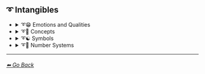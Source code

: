 ## ➰ Intangibles

- <details><summary>➰😁 Emotions and Qualities</summary>

    | Keyword        | Example      |
    | ------------- |:-------------:|
    |Happy| <img src="https://github.com/willwulfken/MidJourney-Styles-and-Keywords/blob/main/Images/MidJourney%20Styles%20(sphere)/sphere_Happy.png?raw=true" width="256" /> |
	|Excited| <img src="https://github.com/willwulfken/MidJourney-Styles-and-Keywords/blob/main/Images/MidJourney%20Styles%20(sphere)/sphere_Excited.png?raw=true" width="256" /> |
    |Sad| <img src="https://github.com/willwulfken/MidJourney-Styles-and-Keywords/blob/main/Images/MidJourney%20Styles%20(sphere)/sphere_Sad.png?raw=true" width="256" /> |
    |Angry| <img src="https://github.com/willwulfken/MidJourney-Styles-and-Keywords/blob/main/Images/MidJourney%20Styles%20(sphere)/sphere_Angry.png?raw=true" width="256" /> |
	|Angelic| <img src="https://github.com/willwulfken/MidJourney-Styles-and-Keywords/blob/main/Images/MidJourney%20Styles%20(sphere)/sphere_Angelic.png?raw=true" width="256" /> |
    |Good| <img src="https://github.com/willwulfken/MidJourney-Styles-and-Keywords/blob/main/Images/MidJourney%20Styles%20(sphere)/sphere_Good.png?raw=true" width="256" /> |
    |Evil| <img src="https://github.com/willwulfken/MidJourney-Styles-and-Keywords/blob/main/Images/MidJourney%20Styles%20(sphere)/sphere_Evil.png?raw=true" width="256" /> |

    </details>


- <details><summary>➰🧠 Concepts</summary>

    | Keyword        | Example      |
    | ------------- |:-------------:|
    |Infused| <img src="https://github.com/willwulfken/MidJourney-Styles-and-Keywords/blob/main/Images/MidJourney%20Styles%20(sphere)/sphere_Infused.png?raw=true" width="256" /> |
    |Refreshing| <img src="https://github.com/willwulfken/MidJourney-Styles-and-Keywords/blob/main/Images/MidJourney%20Styles%20(sphere)/sphere_Refreshing.png?raw=true" width="256" /> |
    |Essence| <img src="https://github.com/willwulfken/MidJourney-Styles-and-Keywords/blob/main/Images/MidJourney%20Styles%20(sphere)/sphere_Essence.png?raw=true" width="256" /> |
    |Divine| <img src="https://github.com/willwulfken/MidJourney-Styles-and-Keywords/blob/main/Images/MidJourney%20Styles%20(sphere)/sphere_Divine.png?raw=true" width="256" /> |
    |Ineffable| <img src="https://github.com/willwulfken/MidJourney-Styles-and-Keywords/blob/main/Images/MidJourney%20Styles%20(sphere)/sphere_Ineffable.png?raw=true" width="256" /> |
	|Strong| <img src="https://github.com/willwulfken/MidJourney-Styles-and-Keywords/blob/main/Images/MidJourney%20Styles%20(sphere)/sphere_Strong.png?raw=true" width="256" /> |
    |Powerful| <img src="https://github.com/willwulfken/MidJourney-Styles-and-Keywords/blob/main/Images/MidJourney%20Styles%20(sphere)/sphere_Powerful.png?raw=true" width="256" /> |
    |Weak| <img src="https://github.com/willwulfken/MidJourney-Styles-and-Keywords/blob/main/Images/MidJourney%20Styles%20(sphere)/sphere_Weak.png?raw=true" width="256" /> |
    |Thin| <img src="https://github.com/willwulfken/MidJourney-Styles-and-Keywords/blob/main/Images/MidJourney%20Styles%20(sphere)/sphere_Thin.png?raw=true" width="256" /> |
    |Thick| <img src="https://github.com/willwulfken/MidJourney-Styles-and-Keywords/blob/main/Images/MidJourney%20Styles%20(sphere)/sphere_Thick.png?raw=true" width="256" /> |
	|Massive Scale| <img src="https://github.com/willwulfken/MidJourney-Styles-and-Keywords/blob/main/Images/MidJourney%20Styles%20(sphere)/sphere_massivescale.png?raw=true" width="256" /> |
	|Massive| <img src="https://github.com/willwulfken/MidJourney-Styles-and-Keywords/blob/main/Images/MidJourney%20Styles%20(sphere)/sphere_Massive.png?raw=true" width="256" /> |
	|Huge| <img src="https://github.com/willwulfken/MidJourney-Styles-and-Keywords/blob/main/Images/MidJourney%20Styles%20(sphere)/sphere_Huge.png?raw=true" width="256" /> |
	|Large| <img src="https://github.com/willwulfken/MidJourney-Styles-and-Keywords/blob/main/Images/MidJourney%20Styles%20(sphere)/sphere_Large.png?raw=true" width="256" /> |
	|Big| <img src="https://github.com/willwulfken/MidJourney-Styles-and-Keywords/blob/main/Images/MidJourney%20Styles%20(sphere)/sphere_Big.png?raw=true" width="256" /> |
	|Mini| <img src="https://github.com/willwulfken/MidJourney-Styles-and-Keywords/blob/main/Images/MidJourney%20Styles%20(sphere)/sphere_Mini.png?raw=true" width="256" /> |
	|Tiny| <img src="https://github.com/willwulfken/MidJourney-Styles-and-Keywords/blob/main/Images/MidJourney%20Styles%20(sphere)/sphere_Tiny.png?raw=true" width="256" /> |
	|Micro| <img src="https://github.com/willwulfken/MidJourney-Styles-and-Keywords/blob/main/Images/MidJourney%20Styles%20(sphere)/sphere_Micro.png?raw=true" width="256" /> |
	|Nano| <img src="https://github.com/willwulfken/MidJourney-Styles-and-Keywords/blob/main/Images/MidJourney%20Styles%20(sphere)/sphere_Nano.png?raw=true" width="256" /> |
	|Flexible| <img src="https://github.com/willwulfken/MidJourney-Styles-and-Keywords/blob/main/Images/MidJourney%20Styles%20(sphere)/sphere_Flexible.png?raw=true" width="256" /> |
	
    </details>


- <details><summary>➰☯ Symbols</summary>

    | Keyword        | Example      |
    | ------------- |:-------------:|
	|Yin Yang| <img src="https://github.com/willwulfken/MidJourney-Styles-and-Keywords/blob/main/Images/MidJourney%20Styles%20(sphere)/sphere_YinYang.png?raw=true" width="256" /> |

    </details>


- <details><summary>➰🔢 Number Systems</summary>

    | Keyword        | Example      |
    | ------------- |:-------------:|
	|Unary| <img src="https://github.com/willwulfken/MidJourney-Styles-and-Keywords/blob/main/Images/MidJourney%20Styles%20(sphere)/sphere_Unary.png?raw=true" width="256" /> |
	|Binary| <img src="https://github.com/willwulfken/MidJourney-Styles-and-Keywords/blob/main/Images/MidJourney%20Styles%20(sphere)/sphere_Binary.png?raw=true" width="256" /> |
	|Ternary| <img src="https://github.com/willwulfken/MidJourney-Styles-and-Keywords/blob/main/Images/MidJourney%20Styles%20(sphere)/sphere_Ternary.png?raw=true" width="256" /> |
	|Quaternary| <img src="https://github.com/willwulfken/MidJourney-Styles-and-Keywords/blob/main/Images/MidJourney%20Styles%20(sphere)/sphere_Quaternary.png?raw=true" width="256" /> |
	|Quinary| <img src="https://github.com/willwulfken/MidJourney-Styles-and-Keywords/blob/main/Images/MidJourney%20Styles%20(sphere)/sphere_Quinary.png?raw=true" width="256" /> |
	|Senary| <img src="https://github.com/willwulfken/MidJourney-Styles-and-Keywords/blob/main/Images/MidJourney%20Styles%20(sphere)/sphere_Senary.png?raw=true" width="256" /> |
	|Septenary| <img src="https://github.com/willwulfken/MidJourney-Styles-and-Keywords/blob/main/Images/MidJourney%20Styles%20(sphere)/sphere_Septenary.png?raw=true" width="256" /> |
	|Octal| <img src="https://github.com/willwulfken/MidJourney-Styles-and-Keywords/blob/main/Images/MidJourney%20Styles%20(sphere)/sphere_Octal.png?raw=true" width="256" /> |
	|Nonary| <img src="https://github.com/willwulfken/MidJourney-Styles-and-Keywords/blob/main/Images/MidJourney%20Styles%20(sphere)/sphere_Nonary.png?raw=true" width="256" /> |
	|Decimal| <img src="https://github.com/willwulfken/MidJourney-Styles-and-Keywords/blob/main/Images/MidJourney%20Styles%20(sphere)/sphere_Decimal.png?raw=true" width="256" /> |
	|Hexadecimal| <img src="https://github.com/willwulfken/MidJourney-Styles-and-Keywords/blob/main/Images/MidJourney%20Styles%20(sphere)/sphere_Hexadecimal.png?raw=true" width="256" /> |

    </details>



---
###### [⬅ Go Back](https://github.com/willwulfken/MidJourney-Styles-and-Keywords/blob/main/README.md)